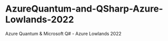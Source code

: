 # AzureQuantum-and-QSharp-Azure-Lowlands-2022
Azure Quantum &amp; Microsoft Q# - Azure Lowlands 2022
